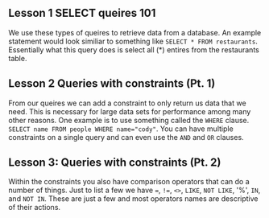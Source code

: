 ## Lesson 1 SELECT queires 101
We use these types of queires to retrieve data from a database. An example statement would look similiar to something like `SELECT * FROM restaurants`. Essentially what this query does is select all (*) entires from the restaurants table.

## Lesson 2 Queries with constraints (Pt. 1)
From our queires we can add a constraint to only return us data that we need. This is necessary for large data sets for performance among many other reasons. One example is to use something called the `WHERE` clause. `SELECT name FROM people WHERE name="cody"`. You can have multiple constraints on a single query and can even use the `AND` and `OR` clauses.

## Lesson 3: Queries with constraints (Pt. 2)
Within the constraints you also have comparison operators that can do a number of things. Just to list a few we have `=`, `!=`, `<>`, `LIKE`, `NOT LIKE`, '%', `IN`, and `NOT IN`. These are just a few and most operators names are descriptive of their actions.
